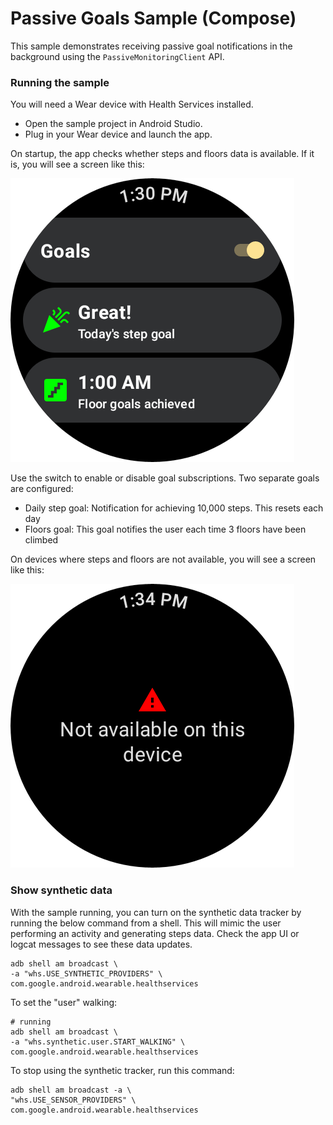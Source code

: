 # Passive Goals Sample (Compose)

This sample demonstrates receiving passive goal notifications in the background using the
`PassiveMonitoringClient` API.

### Running the sample

You will need a Wear device with Health Services installed.

- Open the sample project in Android Studio.
- Plug in your Wear device and launch the app.

On startup, the app checks whether steps and floors data is available. If it is, you will see a
screen like this:

![steps and floors available screenshot](screenshots/passive_goals.png)

Use the switch to enable or disable goal subscriptions. Two separate goals are configured:

- Daily step goal: Notification for achieving 10,000 steps. This resets each day
- Floors goal: This goal notifies the user each time 3 floors have been climbed

On devices where steps and floors are not available, you will see a screen like this:

![steps per minute unavailable screenshot](screenshots/passive_goals_not_available.png)

### Show synthetic data

With the sample running, you can turn on the synthetic data tracker by running the below command from
a shell. This will mimic the user performing an activity and generating steps data. Check the app UI
or logcat messages to see these data updates.

```shell
adb shell am broadcast \
-a "whs.USE_SYNTHETIC_PROVIDERS" \
com.google.android.wearable.healthservices
```

To set the "user" walking:
```shell
# running
adb shell am broadcast \
-a "whs.synthetic.user.START_WALKING" \
com.google.android.wearable.healthservices
```

To stop using the synthetic tracker, run this command:
```shell
adb shell am broadcast -a \
"whs.USE_SENSOR_PROVIDERS" \
com.google.android.wearable.healthservices
```
